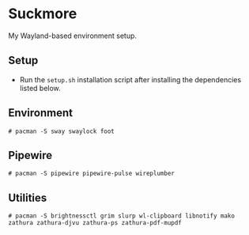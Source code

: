 # Suckmore

My Wayland-based environment setup.


## Setup

- Run the `setup.sh` installation script after installing the dependencies
  listed below.


## Environment

```
# pacman -S sway swaylock foot
```

## Pipewire

```
# pacman -S pipewire pipewire-pulse wireplumber
```


## Utilities

```
# pacman -S brightnessctl grim slurp wl-clipboard libnotify mako zathura zathura-djvu zathura-ps zathura-pdf-mupdf
```
